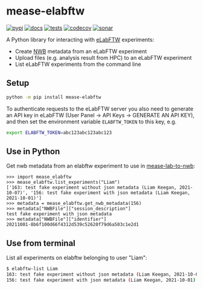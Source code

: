 # mease-elabftw

[![pypi](https://img.shields.io/pypi/v/mease-elabftw.svg)](https://pypi.org/project/mease-elabftw)
[![docs](https://readthedocs.org/projects/mease-elabftw/badge/?version=latest)](https://mease-elabftw.readthedocs.io/en/latest/?badge=latest)
[![tests](https://github.com/ssciwr/mease-elabftw/workflows/Tests/badge.svg)](https://github.com/ssciwr/mease-elabftw/actions?query=workflow%3ATests)
[![codecov](https://codecov.io/gh/ssciwr/mease-elabftw/branch/main/graph/badge.svg?token=xJTHCFXzrz)](https://codecov.io/gh/ssciwr/mease-elabftw)
[![sonar](https://sonarcloud.io/api/project_badges/measure?project=ssciwr_mease-elabftw&metric=alert_status)](https://sonarcloud.io/dashboard?id=ssciwr_mease-elabftw)

A Python library for interacting with [eLabFTW](https://www.elabftw.net/) experiments:

- Create [NWB](https://nwb-schema.readthedocs.io/en/latest/) metadata from an eLabFTW experiment
- Upload files (e.g. analysis result from HPC) to an eLabFTW experiment
- List eLabFTW experiments from the command line

## Setup

```bash
python -m pip install mease-elabftw
```

To authenticate requests to the eLabFTW server you also need to generate an API key in eLabFTW (User Panel -> API Keys -> GENERATE AN API KEY),
and then set the environment variable `ELABFTW_TOKEN` to this key, e.g.

```bash
export ELABFTW_TOKEN=abc123abc123abc123
```

## Use in Python

Get nwb metadata from an elabftw experiment to use in [mease-lab-to-nwb](https://github.com/ssciwr/mease-lab-to-nwb):

```pycon
>>> import mease_elabftw
>>> mease_elabftw.list_experiments("Liam")
['163: test fake experiment without json metadata (Liam Keegan, 2021-10-07)', '156: test fake experiment with json metadata (Liam Keegan, 2021-10-01)']
>>> metadata = mease_elabftw.get_nwb_metadata(156)
>>> metadata["NWBFile"]["session_description"]
test fake experiment with json metadata
>>> metadata["NWBFile"]["identifier"]
20211001-8b6f100d66f4312d539c52620f79d6a503c1e2d1
```

## Use from terminal

List all experiments on elabftw belonging to user "Liam":

```bash
$ elabftw-list Liam
163: test fake experiment without json metadata (Liam Keegan, 2021-10-07)
156: test fake experiment with json metadata (Liam Keegan, 2021-10-01)
```
